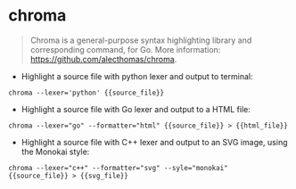 # chroma

> Chroma is a general-purpose syntax highlighting library and corresponding command, for Go.
> More information: <https://github.com/alecthomas/chroma>.

- Highlight a source file with python lexer and output to terminal:

`chroma --lexer='python' {{source_file}}`

- Highlight a source file with Go lexer and output to a HTML file:

`chroma --lexer="go" --formatter="html" {{source_file}} > {{html_file}}`

- Highlight a source file with C++ lexer and output to an SVG image, using the Monokai style:

`chroma --lexer="c++" --formatter="svg" --syle="monokai" {{source_file}} > {{svg_file}}`
